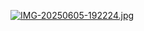 [![IMG-20250605-192224.jpg](https://i.postimg.cc/NFrCSJ0X/IMG-20250605-192224.jpg)](https://postimg.cc/ct0c8cw1)
